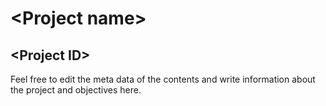 # \<Project name\>

## \<Project ID\>

Feel free to edit the meta data of the contents
and write information about the project and objectives here.